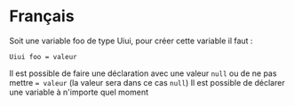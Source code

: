 # Français
Soit une variable foo de type Uiui, pour créer cette variable il faut :
```skribi
Uiui foo = valeur
```

Il est possible de faire une déclaration avec une valeur `null` ou de ne pas mettre `= valeur` (la valeur sera dans ce cas `null`)
Il est possible de déclarer une variable à n'importe quel moment